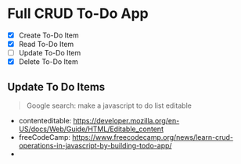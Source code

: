 # Full CRUD To-Do App

- [x] Create To-Do Item
- [x] Read To-Do Item
- [ ] Update To-Do Item
- [x] Delete To-Do Item

## Update To Do Items

> Google search: make a javascript to do list editable

- contenteditable: https://developer.mozilla.org/en-US/docs/Web/Guide/HTML/Editable_content
- freeCodeCamp: https://www.freecodecamp.org/news/learn-crud-operations-in-javascript-by-building-todo-app/
-
